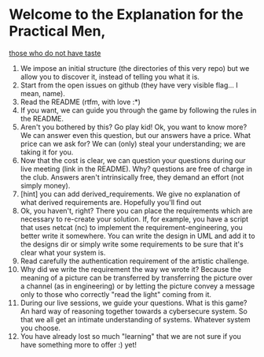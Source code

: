 # Welcome to the Explanation for the Practical Men,
[those who do not have taste](https://www.knowledgezero.com)

1. We impose an initial structure (the directories of this very repo) but we allow 
you to discover it, instead of telling you what it is.
2. Start from the open issues on github (they have very visible flag... I mean, name).
3. Read the README (rtfm, with love :\*)
4. If you want, we can guide you through the game by following the rules in the README. 
5. Aren't you bothered by this? Go play kid! Ok, you want to know more?
We can answer even this question, but our answers have a price.  What price
can we ask for? We can (only) steal your understanding; we are taking it for
you.
6. Now that the cost is clear, we can question your questions
during our live meeting (link in the README). Why? questions
are free of charge in the club. Answers aren't intrinsically
free, they demand an effort (not simply money).
7. [hint] you can add derived\_requirements.
We give no explanation of what derived requirements are. Hopefully 
you'll find out
9. Ok, you haven't, right? There you can place the requirements
which are necessary to re-create your solution. If, for example,
you have a script that uses netcat (nc) to implement
the requirement-engineering, you better write it somewhere.
You can write the design in UML and add it to the designs 
dir or simply write some requirements to be sure 
that it's clear what your system is.
11. Read carefully the authentication requirement of the artistic challenge.
12. Why did we write the requirement the way we wrote it? Because 
the meaning of a picture can be transferred by transferring the
picture over a channel (as in engineering) or by letting 
the picture convey a message only to those who correctly
"read the light" coming from it. 
17. During our live sessions,
we guide your questions. What is this game? An hard way of
reasoning together towards a cybersecure system. So
that we all get an intimate understanding of systems.
Whatever system you choose. 
18. You have already lost so much "learning" that we are not sure
if you have something more to offer :) yet!
